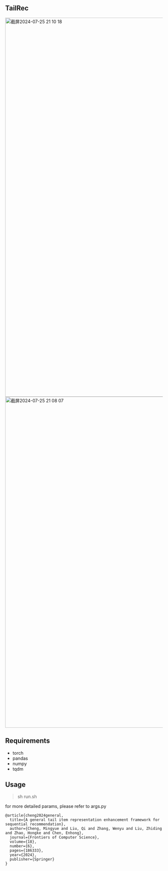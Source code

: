 

## TailRec

<img width="1210" alt="截屏2024-07-25 21 10 18" src="https://github.com/user-attachments/assets/4c569702-2767-4d67-8b03-4bc0e9fe70a4">


<img width="1057" alt="截屏2024-07-25 21 08 07" src="https://github.com/user-attachments/assets/f49dc3a3-1536-4e59-834b-6fe77baeeb2b">

## Requirements

+ torch
+ pandas
+ numpy
+ tqdm

## Usage

> sh run.sh

for more detailed params, please refer to args.py


```
@article{cheng2024general,
  title={A general tail item representation enhancement framework for sequential recommendation},
  author={Cheng, Mingyue and Liu, Qi and Zhang, Wenyu and Liu, Zhiding and Zhao, Hongke and Chen, Enhong},
  journal={Frontiers of Computer Science},
  volume={18},
  number={6},
  pages={186333},
  year={2024},
  publisher={Springer}
}
```
